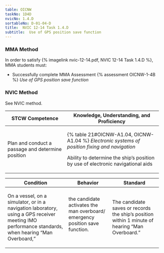 ```yaml
---
table: OICNW
taskNo: 1D4D
nvicNo: 1.4.D 
sortableNo: D-01-04-D
title:  NVIC 12-14 Task 1.4.D
subtitle:  Use of GPS position save function
---
```



### MMA Method

In order to satisfy  {% imagelink nvic-12-14.pdf, NVIC 12-14 Task 1.4.D %}, MMA students must:

* Successfully complete MMA Assessment {% assessment OICNW-1-4B %} *Use of GPS position save function*


### NVIC Method

<a onclick="togglevisibility('nvic_methods')" >See NVIC method.</a>

<div id='nvic_methods' class='hide'>

<table>
<thead>
<tr>
<th class='forty'> STCW Competence </th>
<th class='sixty'> Knowledge, Understanding, and Proficiency </th>
</tr>
</thead>




<tbody>
<tr><td markdown='1'>

Plan and conduct a passage and determine position

</td><td markdown='1'>

{% table 21#OICNW-A1.04, OICNW-A1.04 %} *Electronic systems of position fixing and navigation*

Ability to determine the ship’s position by use of electronic navigational aids

</td></tr>


</tbody>
</table>


<table>
<thead>
<tr><th class='twenty'>  Condition </th><th class='twenty'> Behavior </th><th  class='sixty'>Standard </th></tr>
</thead>
<tbody >



<tr><td markdown='1'>

On a vessel, on a simulator, or in a navigation laboratory, using a GPS receiver meeting IMO performance standards, when hearing “Man Overboard,”

</td><td markdown='1'>

the candidate activates the man overboard/ emergency position save function.

<br>

<div class="tooltip" markdown='1'>



</div>


</td><td markdown='1'>

The candidate saves or records the ship’s position within 1 minute of hearing “Man Overboard.”

</td></tr>
</tbody>
</table>
</div>
